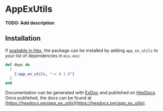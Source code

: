 # AppExUtils

**TODO: Add description**

## Installation

If [available in Hex](https://hex.pm/docs/publish), the package can be installed
by adding `app_ex_utils` to your list of dependencies in `mix.exs`:

```elixir
def deps do
  [
    {:app_ex_utils, "~> 0.1.0"}
  ]
end
```

Documentation can be generated with [ExDoc](https://github.com/elixir-lang/ex_doc)
and published on [HexDocs](https://hexdocs.pm). Once published, the docs can
be found at [https://hexdocs.pm/app_ex_utils](https://hexdocs.pm/app_ex_utils).

